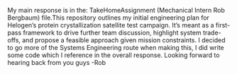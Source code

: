 My main response is in the: TakeHomeAssignment (Mechanical Intern Rob Bergbaum) file.This repository outlines my initial engineering plan for Helogen’s protein crystallization satellite test campaign. 
It’s meant as a first-pass framework to drive further team discussion, highlight system trade-offs, and propose a feasible approach given mission constraints. I decided to go more of the Systems Engineering route when making this, I did write some code which I reference in the overall response. Looking forward to hearing back from you guys -Rob
